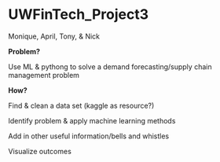 # UWFinTech_Project3
Monique, April, Tony, &amp; Nick

**Problem?**

Use ML & pythong to solve a demand forecasting/supply chain management problem

**How?**

Find & clean a data set (kaggle as resource?)

Identify problem & apply machine learning methods

Add in other useful information/bells and whistles

Visualize outcomes
